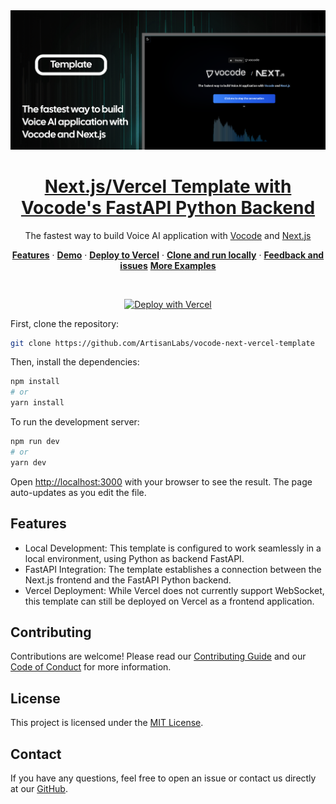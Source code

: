 <a href="https://github.com/ArtisanLabs/vocode-next-vercel-template">
  <img alt="Next.js/Vercel Template with Vocode's FastAPI Python Backend" src="public/readme_hero.webp">
  <h1 align="center">Next.js/Vercel Template with Vocode's FastAPI Python Backend</h1>
</a>

<p align="center">
  The fastest way to build Voice AI application with 
  <a href="https://vocode.dev" target="_blank" rel="noopener noreferrer"> Vocode</a> and 
  <a href="https://nextjs.org" target="_blank" rel="noopener noreferrer"> Next.js</a>
</p>

<p align="center">
  <a href="#features"><strong>Features</strong></a> ·
  <a href="#demo"><strong>Demo</strong></a> ·
  <a href="https://vercel.com/new/clone?repository-url=https%3A%2F%2Fgithub.com%2FArtisanLabs%2Fvocode-next-vercel-template&env=OPENAI_API_KEY,DEEPGRAM_API_KEY,AZURE_SPEECH_KEY,AZURE_SPEECH_REGION"><strong>Deploy to Vercel</strong></a> ·
  <a href="#clone-and-run-locally"><strong>Clone and run locally</strong></a> ·
  <a href="#feedback-and-issues"><strong>Feedback and issues</strong></a>
  <a href="#more-vocode-examples"><strong>More Examples</strong></a>
</p>
<br/>

<p align="center">
  <a href="https://vercel.com/new/clone?repository-url=https%3A%2F%2Fgithub.com%2FArtisanLabs%2Fvocode-next-vercel-template&env=OPENAI_API_KEY,DEEPGRAM_API_KEY,AZURE_SPEECH_KEY,AZURE_SPEECH_REGION">
    <img src="https://vercel.com/button" alt="Deploy with Vercel">
  </a>
</p>

First, clone the repository:

```bash
git clone https://github.com/ArtisanLabs/vocode-next-vercel-template
```

Then, install the dependencies:

```bash
npm install
# or
yarn install
```

To run the development server:

```bash
npm run dev
# or
yarn dev
```

Open [http://localhost:3000](http://localhost:3000) with your browser to see the result. The page auto-updates as you edit the file.

## Features

- Local Development: This template is configured to work seamlessly in a local environment, using Python as backend FastAPI.
- FastAPI Integration: The template establishes a connection between the Next.js frontend and the FastAPI Python backend.
- Vercel Deployment: While Vercel does not currently support WebSocket, this template can still be deployed on Vercel as a frontend application.

## Contributing

Contributions are welcome! Please read our [Contributing Guide](./CONTRIBUTING.md) and our [Code of Conduct](./CODE_OF_CONDUCT.md) for more information.

## License

This project is licensed under the [MIT License](./LICENSE).

## Contact

If you have any questions, feel free to open an issue or contact us directly at our [GitHub](https://github.com/vocodedev).
